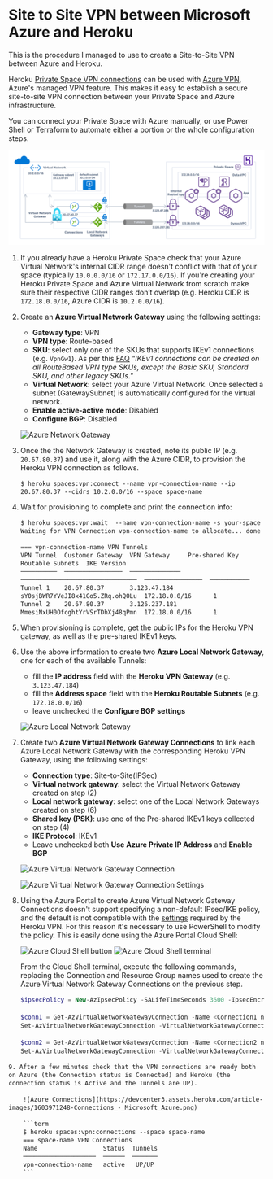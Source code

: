 # Site to Site VPN between Microsoft Azure and Heroku
This is the procedure I managed to use to create a Site-to-Site VPN between Azure and Heroku.

Heroku [Private Space VPN connections](private-space-vpn-connection) can be used with [Azure VPN](https://docs.microsoft.com/en-us/azure/vpn-gateway/vpn-gateway-howto-site-to-site-resource-manager-portal), Azure's managed VPN feature. This makes it easy to establish a secure site-to-site VPN connection between your Private Space and Azure infrastructure.

You can connect your Private Space with Azure manually, or use Power Shell or Terraform to automate either a portion or the whole configuration steps.

![Azure Site-to-Site Heroku](images/Azure-VPN-Azure-to-Heroku-VPN-v1.0.png)

1. If you already have a Heroku Private Space check that your Azure Virtual Network's internal CIDR range doesn't conflict with that of your space (typically `10.0.0.0/16` or `172.17.0.0/16`). If you're creating your Heroku Private Space and Azure Virtual Network from scratch make sure their respective CIDR ranges don’t overlap (e.g. Heroku CIDR is `172.18.0.0/16`, Azure CIDR is `10.2.0.0/16`).
2. Create an **Azure Virtual Network Gateway** using the following settings:
    - **Gateway type**: VPN
    - **VPN type**: Route-based
    - **SKU**: select only one of the SKUs that supports IKEv1 connections (e.g. `VpnGw1`). As per this [FAQ]( https://docs.microsoft.com/en-us/azure/vpn-gateway/vpn-gateway-vpn-faq#how-do-i-create-connections-with-ikev1-or-ikev2-protocol-type) *"IKEv1 connections can be created on all RouteBased VPN type SKUs, except the Basic SKU, Standard SKU, and other legacy SKUs."*
    - **Virtual Network**: select your Azure Virtual Network. Once selected a subnet (GatewaySubnet) is automatically configured for the virtual network.
    - **Enable active-active mode**: Disabled
    - **Configure BGP**: Disabled

    ![Azure Network Gateway](https://devcenter1.assets.heroku.com/article-images/1603965048-Create_virtual_network_gateway_-_Microsoft_Azure.png)

3. Once the the Network Gateway is created, note its public IP (e.g. `20.67.80.37`) and use it, along with the Azure CIDR, to provision the Heroku VPN connection as follows.

    ```term
    $ heroku spaces:vpn:connect --name vpn-connection-name --ip 20.67.80.37 --cidrs 10.2.0.0/16 --space space-name
    ```

4. Wait for provisioning to complete and print the connection info:

    ```term
    $ heroku spaces:vpn:wait  --name vpn-connection-name -s your-space
    Waiting for VPN Connection vpn-connection-name to allocate... done
    
    === vpn-connection-name VPN Tunnels
    VPN Tunnel  Customer Gateway  VPN Gateway     Pre-shared Key                    Routable Subnets  IKE Version
    ──────────  ────────────────  ──────────────  ────────────────────────────────  ────────────────  ───────────
    Tunnel 1    20.67.80.37       3.123.47.184    sY0sjBWR7YVeJI8x41Go5.ZRq.ohQOLu  172.18.0.0/16      1
    Tunnel 2    20.67.80.37       3.126.237.181   MmesiNxUH0OfcghtYrVSrTDhXj48qPmn  172.18.0.0/16      1
    ```

5. When provisioning is complete, get the public IPs for the Heroku VPN gateway, as well as the pre-shared IKEv1 keys.
6. Use the above information to create two **Azure Local Network Gateway**, one for each of the available Tunnels: 
    - fill the **IP address** field with the **Heroku VPN Gateway** (e.g. `3.123.47.184`)
    - fill the **Address space** field with the **Heroku Routable Subnets** (e.g. `172.18.0.0/16`)
    - leave unchecked the **Configure BGP settings**

    ![Azure Local Network Gateway](https://devcenter2.assets.heroku.com/article-images/1603962065-Create_local_network_gateway_-_Microsoft_Azure-2.png)

7. Create two **Azure Virtual Network Gateway Connections** to link each Azure Local Network Gateway with the corresponding Heroku VPN Gateway, using the following settings:
    - **Connection type**: Site-to-Site(IPSec)
    - **Virtual network gateway**: select the Virtual Network Gateway created on step (2)
    - **Local network gateway**: select one of the Local Network Gateways created on step (6)
    - **Shared key (PSK)**: use one of the Pre-shared IKEv1 keys collected on step (4)
    - **IKE Protocol**: IKEv1
    - Leave unchecked both **Use Azure Private IP Address** and **Enable BGP**

    ![Azure Virtual Network Gateway Connection](https://devcenter2.assets.heroku.com/article-images/1603968178-Basics_-_Microsoft_Azure.png)

    ![Azure Virtual Network Gateway Connection Settings](https://devcenter3.assets.heroku.com/article-images/1603968251-Settings_-_Microsoft_Azure.png)

8. Using the Azure Portal to create Azure Virtual Network Gateway Connections doesn't support specifying a non-default IPsec/IKE policy, and the default is not compatible with the [settings](https://help.heroku.com/8V5218AS/how-can-i-establish-connection-to-my-private-space-vpn) required by the Heroku VPN. For this reason it's necessary to use PowerShell to modify the policy. This is easily done using the Azure Portal Cloud Shell:

    ![Azure Cloud Shell button](https://devcenter1.assets.heroku.com/article-images/1603969580-Cloud-Shell-button_-_Microsoft_Azure-2.png)
    ![Azure Cloud Shell terminal](https://devcenter3.assets.heroku.com/article-images/1603969588-Cloud-Shell-Terminal_-_Microsoft_Azure-3.png)
 
    From the Cloud Shell terminal, execute the following commands, replacing the Connection and Resource Group names used to create the Azure Virtual Network Gateway Connections on the previous step.

    ```php
    $ipsecPolicy = New-AzIpsecPolicy -SALifeTimeSeconds 3600 -IpsecEncryption "AES256" -IpsecIntegrity "SHA256" -IkeEncryption "AES256" -IkeIntegrity "SHA256" -DhGroup "DHGroup2" -PfsGroup "PFS2"

    $conn1 = Get-AzVirtualNetworkGatewayConnection -Name <Connection1 name> -ResourceGroupName <Connection1 Resource Group name>
    Set-AzVirtualNetworkGatewayConnection -VirtualNetworkGatewayConnection $conn1 -IpsecPolicies $ipsecPolicy

    $conn2 = Get-AzVirtualNetworkGatewayConnection -Name <Connection2 name> -ResourceGroupName <Connection2 Resource Group name>
    Set-AzVirtualNetworkGatewayConnection -VirtualNetworkGatewayConnection $conn2 -IpsecPolicies $ipsecPolicy
```
9. After a few minutes check that the VPN connections are ready both on Azure (the Connection status is Connected) and Heroku (the connection status is Active and the Tunnels are UP).

    ![Azure Connections](https://devcenter3.assets.heroku.com/article-images/1603971248-Connections_-_Microsoft_Azure.png)

    ```term
    $ heroku spaces:vpn:connections --space space-name
    === space-name VPN Connections
    Name                  Status  Tunnels
    ────────────────────  ──────  ───────
    vpn-connection-name   active   UP/UP
    ```
